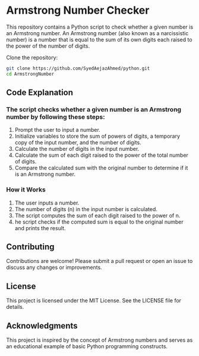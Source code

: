 # Armstrong Number Checker
This repository contains a Python script to check whether a given number is an Armstrong number. An Armstrong number (also known as a narcissistic number) is a number that is equal to the sum of its own digits each raised to the power of the number of digits.

Clone the repository: 
```bash
git clone https://github.com/SyedAejazAhmed/python.git
cd ArmstrongNumber
```

## Code Explanation

### The script checks whether a given number is an Armstrong number by following these steps:
1. Prompt the user to input a number.
2. Initialize variables to store the sum of powers of digits, a temporary copy of the input number, and the number of digits.
3. Calculate the number of digits in the input number.
4. Calculate the sum of each digit raised to the power of the total number of digits.
5. Compare the calculated sum with the original number to determine if it is an Armstrong number.

### How it Works
1. The user inputs a number.
2. The number of digits (n) in the input number is calculated.
3. The script computes the sum of each digit raised to the power of n.
4. he script checks if the computed sum is equal to the original number and prints the result.

## Contributing
Contributions are welcome! Please submit a pull request or open an issue to discuss any changes or improvements.

## License
This project is licensed under the MIT License. See the LICENSE file for details.

## Acknowledgments
This project is inspired by the concept of Armstrong numbers and serves as an educational example of basic Python programming constructs.
